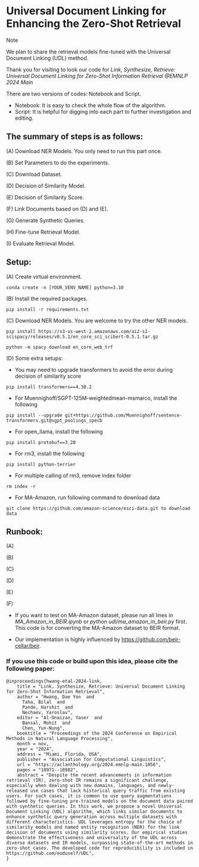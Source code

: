 # Universal Document Linking for Enhancing the Zero-Shot Retrieval 

> [!NOTE]
> We plan to share the retrieval models fine-tuned with the Universal Document Linking (UDL) method.

Thank you for visiting to look our code for *Link, Synthesize, Retrieve: Universal Document Linking for Zero-Shot Information Retrieval @EMNLP 2024 Main*

There are two versions of codes: Notebook and Script. 
- Notebook: It is easy to check the whole flow of the algorithm.
- Script: It is helpful for digging into each part to further investigation and editing.

## The summary of steps is as follows:
   (A) Download NER Models. You only need to run this part once.

   (B) Set Parameters to do the experiments. 
   
   (C) Download Dataset. 
      
   (D) Decision of Similarity Model. 
   
   (E) Decision of Similarity Score. 
   
   (F) Link Documents based on (D) and (E). 
   
   (G) Generate Synthetic Queries. 
   
   (H) Fine-tune Retrieval Model. 
   
   (I) Evaluate Retrieval Model. 

## Setup:
   (A) Create virtual environment. 
   ```
   conda create -n [YOUR_VENV_NAME] python=3.10
   ```
 
   (B) Install the required packages.
   ```
   pip install -r requirements.txt
   ```

   (C) Download NER Models. You are welcome to try the other NER models. 
   ```
   pip install https://s3-us-west-2.amazonaws.com/ai2-s2-scispacy/releases/v0.5.1/en_core_sci_scibert-0.5.1.tar.gz

   python -m spacy download en_core_web_trf
   ```
   
   (D) Some extra setups:
   - You may need to upgrade transformers to avoid the error during decision of similarity score   
   ```
   pip install transformers==4.30.2    
   ```  
   - For Muennighoff/SGPT-125M-weightedmean-msmarco, install the following
   ```
   pip install --upgrade git+https://github.com/Muennighoff/sentence-transformers.git@sgpt_poolings_specb
   ```
   - For open_llama, install the following
   ```
   pip install protobuf==3.20
   ```
   - For rm3, install the following
   ```
   pip install python-terrier
   ```
   - For multiple calling of rm3, remove index folder
   ```
   rm index -r
   ```      
   - For MA-Amazon, run following command to download data
   ```
   git clone https://github.com/amazon-science/esci-data.git to download data
   ```      

## Runbook:
   (A) 
   
   (B) 
   
   (C) 
   
   (D) 
   
   (E) 
   
   (F) 

- If you want to test on MA-Amazon dataset, please run all lines in *MA_Amazon_in_BEIR.ipynb* or *python udl/ma_amazon_in_beir.py* first. This code is for converting the MA-Amazon dataset to BEIR format. 

- Our implementation is highly influenced by https://github.com/beir-cellar/beir.


### If you use this code or build upon this idea, please cite the following paper:
```bibtext
@inproceedings{hwang-etal-2024-link,
    title = "Link, Synthesize, Retrieve: Universal Document Linking for Zero-Shot Information Retrieval",
    author = "Hwang, Dae Yon  and
      Taha, Bilal  and
      Pande, Harshit  and
      Nechaev, Yaroslav",
    editor = "Al-Onaizan, Yaser  and
      Bansal, Mohit  and
      Chen, Yun-Nung",
    booktitle = "Proceedings of the 2024 Conference on Empirical Methods in Natural Language Processing",
    month = nov,
    year = "2024",
    address = "Miami, Florida, USA",
    publisher = "Association for Computational Linguistics",
    url = "https://aclanthology.org/2024.emnlp-main.1056",
    pages = "18971--18982",
    abstract = "Despite the recent advancements in information retrieval (IR), zero-shot IR remains a significant challenge, especially when dealing with new domains, languages, and newly-released use cases that lack historical query traffic from existing users. For such cases, it is common to use query augmentations followed by fine-tuning pre-trained models on the document data paired with synthetic queries. In this work, we propose a novel Universal Document Linking (UDL) algorithm, which links similar documents to enhance synthetic query generation across multiple datasets with different characteristics. UDL leverages entropy for the choice of similarity models and named entity recognition (NER) for the link decision of documents using similarity scores. Our empirical studies demonstrate the effectiveness and universality of the UDL across diverse datasets and IR models, surpassing state-of-the-art methods in zero-shot cases. The developed code for reproducibility is included in https://github.com/eoduself/UDL",
}
```
